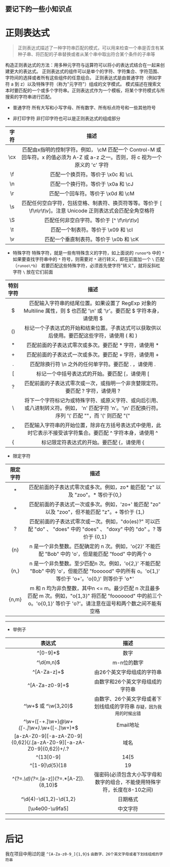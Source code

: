 ## 要记下的一些小知识点

# 正则表达式
>正则表达式描述了一种字符串匹配的模式，可以用来检查一个串是否含有某种子串、将匹配的子串替换或者从某个串中取出符合某个条件的子串等

构造正则表达式的方法：用多种元字符与运算符可以将小的表达式结合在一起来创建更大的表达式。
正则表达式的组件可以是单个的字符、字符集合、字符范围、字符间的选择或者所有这些组件的任意组合。
正则表达式是由普通字符（例如字符 a 到 z）以及特殊字符（称为"元字符"）组成的文字模式。
模式描述在搜索文本时要匹配的一个或多个字符串。正则表达式作为一个模板，将某个字符模式与所搜索的字符串进行匹配。

* 普通字符
所有大写和小写字母、所有数字、所有标点符号和一些其他符号

* 非打印字符
非打印字符也可以是正则表达式的组成部分

| 字符 | 描述 |
| :--: | :--: |
| \cx | 匹配由x指明的控制字符。例如， \cM 匹配一个 Control-M 或回车符。x 的值必须为 A-Z 或 a-z 之一。否则，将 c 视为一个原义的 'c' 字符 |
| \f | 匹配一个换页符。等价于 \x0c 和 \cL |
| \n | 匹配一个换行符。等价于 \x0a 和 \cJ |
| \r | 匹配一个回车符。等价于 \x0d 和 \cM |
| \s | 匹配任何空白字符，包括空格、制表符、换页符等等。等价于 [ \f\n\r\t\v]。注意 Unicode 正则表达式会匹配全角空格符 |
| \S | 匹配任何非空白字符。等价于 [^ \f\n\r\t\v] |
| \t | 匹配一个制表符。等价于 \x09 和 \cI |
| \v | 匹配一个垂直制表符。等价于 \x0b 和 \cK |

* 特殊字符
特殊字符，就是一些有特殊含义的字符，如上面说的 `runoo*b` 中的 `*`
如果要查找字符串中的 `*` 符号，则需要对 `*` 进行转义，即在前面加一个 `\` 匹配 （`runoo\*b`）
若要匹配这些特殊字符，必须首先使字符"转义"，就将反斜杠字符 `\` 放在它们前面

| 特别字符 | 描述 |
| :--: | :--: |
| $ | 匹配输入字符串的结尾位置。如果设置了 RegExp 对象的 Multiline 属性，则 $ 也匹配 '\n' 或 '\r'。要匹配 $ 字符本身，请使用 \$ |
| () | 标记一个子表达式的开始和结束位置。子表达式可以获取供以后使用。要匹配这些字符，请使用 \( 和 \) |
| * | 匹配前面的子表达式零次或多次。要匹配 * 字符，请使用 \* |
| + | 匹配前面的子表达式一次或多次。要匹配 + 字符，请使用 \+ |
| . | 匹配除换行符 \n 之外的任何单字符。要匹配 . ，请使用 \. |
| [ | 标记一个中括号表达式的开始。要匹配 [，请使用 \[ |
| ? | 匹配前面的子表达式零次或一次，或指明一个非贪婪限定符。要匹配 ? 字符，请使用 \? |
| \ | 将下一个字符标记为或特殊字符、或原义字符、或向后引用、或八进制转义符。例如， 'n' 匹配字符 'n'。'\n' 匹配换行符。序列 '\\' 匹配 "\"，而 '\(' 则匹配 "(" |
| ^ | 匹配输入字符串的开始位置，除非在方括号表达式中使用，此时它表示不接受该字符集合。要匹配 ^ 字符本身，请使用 \^ |
| { | 标记限定符表达式的开始。要匹配 {，请使用 \{ |

* 限定字符

| 限定字符 | 描述 |
| :--: | :--: |
| * | 匹配前面的子表达式零次或多次。例如，zo* 能匹配 "z" 以及 "zoo"。* 等价于{0,} |
| + | 匹配前面的子表达式一次或多次。例如，'zo+' 能匹配 "zo" 以及 "zoo"，但不能匹配 "z"。+ 等价于 {1,} |
| ? | 匹配前面的子表达式零次或一次。例如，"do(es)?" 可以匹配 "do" 、 "does" 中的 "does" 、 "doxy" 中的 "do" 。? 等价于 {0,1} |
| {n} | n 是一个非负整数。匹配确定的 n 次。例如，'o{2}' 不能匹配 "Bob" 中的 'o'，但是能匹配 "food" 中的两个 o |
| {n,} | n 是一个非负整数。至少匹配n 次。例如，'o{2,}' 不能匹配 "Bob" 中的 'o'，但能匹配 "foooood" 中的所有 o。'o{1,}' 等价于 'o+'。'o{0,}' 则等价于 'o*' |
| {n,m} | m 和 n 均为非负整数，其中n <= m。最少匹配 n 次且最多匹配 m 次。例如，"o{1,3}" 将匹配 "fooooood" 中的前三个 o。'o{0,1}' 等价于 'o?'。请注意在逗号和两个数之间不能有空格 |

***

* 举例子

| 表达式 | 描述 |
| :--: | :--: |
| ^[0-9]*$ | 数字 |
| ^\d{m,n}$ |m-n位的数字 |
| ^[A-Za-z]+$ | 由26个英文字母组成的字符串 |
| ^[A-Za-z0-9]+$ | 由数字和26个英文字母组成的字符串 |
| ^\w+$ 或 ^\w{3,20}$ | 由数字、26个英文字母或者下划线组成的字符串 `存疑，因为我用的时候出错` |
| ^\w+([-+.]\w+)*@\w+([-.]\w+)*\.\w+([-.]\w+)*$ | Email地址 |
| [a-zA-Z0-9][-a-zA-Z0-9]{0,62}(/.[a-zA-Z0-9][-a-zA-Z0-9]{0,62})+/.? | 域名 |
| ^(13[0-9]|14[5|7]|15[0|1|2|3|5|6|7|8|9]|18[0|1|2|3|5|6|7|8|9])\d{8}$ | 手机号码（可根据目前国内收集号扩展前两位开头号码） |
| ^[1-9]\d{5}(18|19|([23]\d))\d{2}((0[1-9])|(10|11|12))(([0-2][1-9])|10|20|30|31)\d{3}[0-9Xx]$ | 18位身份证号 |
| ^(?=.*\d)(?=.*[a-z])(?=.*[A-Z]).{8,10}$ |  强密码(必须包含大小写字母和数字的组合，不能使用特殊字符，长度在8-10之间) |
| ^\d{4}-\d{1,2}-\d{1,2} | 日期格式 |
| [\u4e00-\u9fa5] | 中文字符 |

***
# 后记
我在项目中用过的是
`^[A-Za-z0-9_]{1,9}$`  `由数字、26个英文字母或者下划线组成的字符串`
